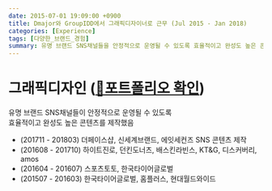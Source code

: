 ```yaml
---
date: 2015-07-01 19:09:00 +0900
title: Dmajor와 GroupIDD에서 그래픽디자이너로 근무 (Jul 2015 - Jan 2018)
categories: [Experience]
tags: [다양한_브랜드_경험]
summary: 유명 브랜드 SNS채널들을 안정적으로 운영될 수 있도록 효율적이고 완성도 높은 콘텐츠 제작
---
```


# 그래픽디자인 ([🔗포트폴리오 확인](https://pjaehong.github.io/posts/SNS-GrapicDesign/))

유명 브랜드 SNS채널들이 안정적으로 운영될 수 있도록<br/>효율적이고 완성도 높은 콘텐츠를 제작했음

- (201711 - 201803) 더페이스샵, 신세계브랜드, 에잇세컨즈 SNS 콘텐츠 제작
- (201608 - 201710) 하이트진로, 던킨도너츠, 배스킨라빈스, KT&G, 디스커버리, amos
- (201604 - 201607) 스포츠토토, 한국타이어글로벌
- (201507 - 201603) 한국타이어글로벌, 홈플러스, 현대월드와이드
